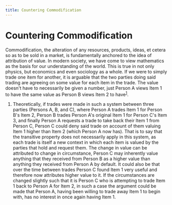 ```yaml
---
title: Countering Commodification
---
```


# Countering Commodification

Commodification, the alteration of any resources, products, ideas, et cetera so as to be sold in a market, is fundamentally anchored to the idea of attribution of value.
In modern society, we have come to view mathematics as the basis for our understanding of the world.
This is true in not only physics, but economics and even sociology as a whole.
If we were to simply trade one item for another, it is arguable that the two parties doing said trading are agreeing on some value for each item in the trade.
The value doesn't have to necessarily be given a number, just Person A views Item 1 to have the same value as Person B views Item 2 to have<sup>[1](#1)</sup>.

1. <span name="1">Theoretically,</span> if trades were made in such a system between three parties (Persons A, B, and C), where Person A trades Item 1 for Person B's Item 2, Person B trades Person A's original Item 1 for Person C's Item 3, and finally Person A requests a trade to take back their Item 1 from Person C, Person C could deny said trade on account of them valuing Item 1 higher than Item 2 (which Person A now has).
That is to say that the transitive property does not necessarily apply in this system, as each trade is itself a new context in which each item is valued by the parties that hold and request them.
The change in value can be attributed to change in circumstance, Person C may inherently value anything that they received from Person B as a higher value than anything they received from Person A by default.
It could also be that over the time between trades Person C found Item 1 very useful and therefore now attributes higher value to it.
If the circumstances are changed slightly such that it is Person C who is attempting to trade Item 1 back to Person A for Item 2, in such a case the argument could be made that Person A, having been willing to trade away Item 1 to begin with, has no interest in once again having Item 1.
